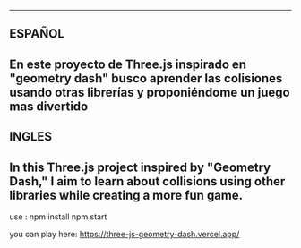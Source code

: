----------------------------------------------------------------------------------
ESPAÑOL
----------------------------------------------------------------------------------
En este proyecto de Three.js inspirado en "geometry dash" busco aprender las 
colisiones usando otras librerías y proponiéndome un juego mas divertido 
----------------------------------------------------------------------------------
INGLES
----------------------------------------------------------------------------------
In this Three.js project inspired by "Geometry Dash," I aim to learn about 
collisions using other libraries while creating a more fun game.
----------------------------------------------------------------------------------
use :
npm install
npm start

you can play here:
https://three-js-geometry-dash.vercel.app/


